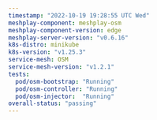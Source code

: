 ```yaml
---
timestamp: "2022-10-19 19:28:55 UTC Wed"
meshplay-component: meshplay-osm
meshplay-component-version: edge
meshplay-server-version: "v0.6.16"
k8s-distro: minikube
k8s-version: "v1.25.3"
service-mesh: OSM
service-mesh-version: "v1.2.1"
tests:
  pod/osm-bootstrap: "Running"
  pod/osm-controller: "Running"
  pod/osm-injector:  "Running"
overall-status: "passing"
---
```

